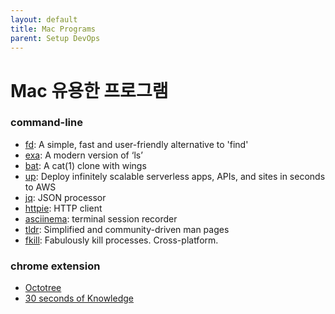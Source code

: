 ```yaml
---
layout: default
title: Mac Programs
parent: Setup DevOps
---
```


# Mac 유용한 프로그램

### command-line

- [fd](https://github.com/sharkdp/fd): A simple, fast and user-friendly alternative to 'find'
- [exa](https://github.com/ogham/exa): A modern version of ‘ls’
- [bat](https://github.com/sharkdp/bat): A cat(1) clone with wings
- [up](https://github.com/apex/up): Deploy infinitely scalable serverless apps, APIs, and sites in seconds to AWS
- [jq](https://stedolan.github.io/jq/): JSON processor
- [httpie](https://github.com/jakubroztocil/httpie): HTTP client
- [asciinema](https://asciinema.org): terminal session recorder
- [tldr](https://github.com/tldr-pages/tldr): Simplified and community-driven man pages
- [fkill](https://github.com/sindresorhus/fkill-cli): Fabulously kill processes. Cross-platform.

### chrome extension
- [Octotree](https://github.com/ovity/octotree)
- [30 seconds of Knowledge](https://30secondsofknowledge.com)